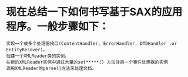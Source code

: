# 

    
    
# 现在总结一下如何书写基于SAX的应用程序。一般步骤如下：
    
    实现一个或多个处理器接口(ContentHandler, ErrorHandler, DTDHandler ,or EntityResover)。
    创建一个XMLReader类的实例。
    在新的XMLReader实例中通过大量的set*****() 方法注册一个事件处理器的实例
    调用XMLReader的parse()方法来处理文档。